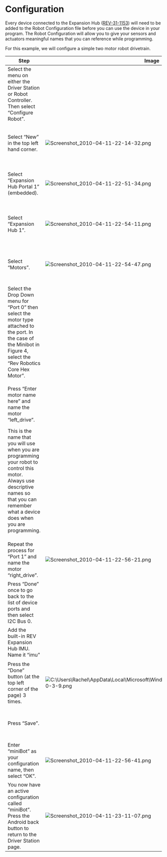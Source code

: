 # Configuration

Every device connected to the Expansion Hub ([REV-31-1153](https://www.revrobotics.com/rev-31-1153/)) will need to be added to the Robot Configuration file before you can use the device in your program. The Robot Configuration will allow you to give your sensors and actuators meaningful names that you can reference while programming.&#x20;

For this example, we will configure a simple two motor robot drivetrain.

| Step                                                                                                                                                                                                                                                                         | Image                                                                                                                                                                                                                                                                                                                                                        |
| ---------------------------------------------------------------------------------------------------------------------------------------------------------------------------------------------------------------------------------------------------------------------------- | ------------------------------------------------------------------------------------------------------------------------------------------------------------------------------------------------------------------------------------------------------------------------------------------------------------------------------------------------------------ |
| Select the menu on either the Driver Station or Robot Controller. Then select “Configure Robot”.                                                                                                                                                                             | <p>​</p><p><img src="https://2589213514-files.gitbook.io/~/files/v0/b/gitbook-legacy-files/o/assets%2Fftc-control-system%2F-M8MwLCHioGUmBeHgdmq%2F-M8N18fu7LQT5WPaC4Kf%2F24.png?generation=1590614867919793&#x26;alt=media" alt="" data-size="original"></p><p>​</p>                                                                                         |
| Select “New” in the top left hand corner.                                                                                                                                                                                                                                    | <p>​</p><p><img src="https://2589213514-files.gitbook.io/~/files/v0/b/gitbook-legacy-files/o/assets%2Fftc-control-system%2F-M8MwLCHioGUmBeHgdmq%2F-M8N18fvkx1k9FDCwvdC%2F25.png?generation=1590614867820875&#x26;alt=media" alt="Screenshot_2010-04-11-22-14-32.png" data-size="original"></p><p>​</p>                                                       |
| Select “Expansion Hub Portal 1” (embedded).                                                                                                                                                                                                                                  | <p>​</p><p><img src="https://2589213514-files.gitbook.io/~/files/v0/b/gitbook-legacy-files/o/assets%2Fftc-control-system%2F-M8MwLCHioGUmBeHgdmq%2F-M8N18fwCJXoAQ9yGFLX%2F26.png?generation=1590614867834784&#x26;alt=media" alt="Screenshot_2010-04-11-22-51-34.png" data-size="original"></p><p>​</p>                                                       |
| Select “Expansion Hub 1”.                                                                                                                                                                                                                                                    | <p>​</p><p><img src="https://2589213514-files.gitbook.io/~/files/v0/b/gitbook-legacy-files/o/assets%2Fftc-control-system%2F-M8MwLCHioGUmBeHgdmq%2F-M8N18fxZNIH8qOL9L8H%2F27.png?generation=1590614867832369&#x26;alt=media" alt="Screenshot_2010-04-11-22-54-11.png" data-size="original"></p><p>​</p>                                                       |
| Select “Motors”.                                                                                                                                                                                                                                                             | <p>​</p><p><img src="https://2589213514-files.gitbook.io/~/files/v0/b/gitbook-legacy-files/o/assets%2Fftc-control-system%2F-M8MwLCHioGUmBeHgdmq%2F-M8N18fyGI-seu5-c8Zf%2F28.png?generation=1590614867902748&#x26;alt=media" alt="Screenshot_2010-04-11-22-54-47.png" data-size="original"></p><p>​</p>                                                       |
| Select the Drop Down menu for “Port 0” then select the motor type attached to the port. In the case of the Minibot in Figure 4, select the “Rev Robotics Core Hex Motor”.                                                                                                    | <p>​</p><p><img src="https://2589213514-files.gitbook.io/~/files/v0/b/gitbook-legacy-files/o/assets%2Fftc-control-system%2F-M8MwLCHioGUmBeHgdmq%2F-M8N18fzXo-TcM3qENEw%2F29.png?generation=1590614867956941&#x26;alt=media" alt="" data-size="original"></p><p>​</p>                                                                                         |
| <p>Press “Enter motor name here” and name the motor “left_drive”.</p><p>This is the name that you will use when you are programming your robot to control this motor. Always use descriptive names so that you can remember what a device does when you are programming.</p> | <p>​</p><p><img src="https://2589213514-files.gitbook.io/~/files/v0/b/gitbook-legacy-files/o/assets%2Fftc-control-system%2F-M8MwLCHioGUmBeHgdmq%2F-M8N18g-vVw9AJyjQ8wW%2F30.png?generation=1590614867907821&#x26;alt=media" alt="" data-size="original"></p><p>​</p>                                                                                         |
| Repeat the process for “Port 1” and name the motor “right\_drive”.                                                                                                                                                                                                           | <p>​</p><p><img src="https://2589213514-files.gitbook.io/~/files/v0/b/gitbook-legacy-files/o/assets%2Fftc-control-system%2F-M8MwLCHioGUmBeHgdmq%2F-M8N18g0EMY-Kati2R1y%2F31.png?generation=1590614867909952&#x26;alt=media" alt="Screenshot_2010-04-11-22-56-21.png" data-size="original"></p><p>​</p>                                                       |
| Press “Done” once to go back to the list of device ports and then select I2C Bus 0.                                                                                                                                                                                          | <p>​</p><p><img src="https://2589213514-files.gitbook.io/~/files/v0/b/gitbook-legacy-files/o/assets%2Fftc-control-system%2F-M8MwLCHioGUmBeHgdmq%2F-M8N18g1xPVRttveWIoC%2F32.png?generation=1590614867905629&#x26;alt=media" alt="" data-size="original"></p><p>​</p>                                                                                         |
| Add the built-in REV Expansion Hub IMU. Name it “imu”                                                                                                                                                                                                                        | <p>​</p><p><img src="https://2589213514-files.gitbook.io/~/files/v0/b/gitbook-legacy-files/o/assets%2Fftc-control-system%2F-M8MwLCHioGUmBeHgdmq%2F-M8N18g2ARpuX1SQD77h%2F33.png?generation=1590614867905101&#x26;alt=media" alt="" data-size="original"></p><p>​</p>                                                                                         |
| Press the “Done” button (at the top left corner of the page) 3 times.                                                                                                                                                                                                        | <p>​</p><p><img src="https://2589213514-files.gitbook.io/~/files/v0/b/gitbook-legacy-files/o/assets%2Fftc-control-system%2F-M8MwLCHioGUmBeHgdmq%2F-M8N18g39xody_XqasDN%2F34.png?generation=1590614867905062&#x26;alt=media" alt="C:\Users\Rachel\AppData\Local\Microsoft\Windows\INetCache\Content.Word\path13930-3-9.png" data-size="original"></p><p>​</p> |
| Press “Save”.                                                                                                                                                                                                                                                                | <p>​</p><p><img src="https://2589213514-files.gitbook.io/~/files/v0/b/gitbook-legacy-files/o/assets%2Fftc-control-system%2F-M8MwLCHioGUmBeHgdmq%2F-M8N18g4wKoX4hll5dBV%2F35.png?generation=1590614867822518&#x26;alt=media" alt="" data-size="original"></p><p>​</p>                                                                                         |
| Enter “miniBot” as your configuration name, then select “OK”.                                                                                                                                                                                                                | <p>​</p><p><img src="https://2589213514-files.gitbook.io/~/files/v0/b/gitbook-legacy-files/o/assets%2Fftc-control-system%2F-M8MwLCHioGUmBeHgdmq%2F-M8N18g5S6jSBYVTdT8I%2F36.png?generation=1590614867952067&#x26;alt=media" alt="Screenshot_2010-04-11-22-56-41.png" data-size="original"></p><p>​</p>                                                       |
| You now have an active configuration called “miniBot”. Press the Android back button to return to the Driver Station page.                                                                                                                                                   | <p>​</p><p><img src="https://2589213514-files.gitbook.io/~/files/v0/b/gitbook-legacy-files/o/assets%2Fftc-control-system%2F-M8MwLCHioGUmBeHgdmq%2F-M8N18g6Vy1vpJBDkxOR%2F37.png?generation=1590614867822892&#x26;alt=media" alt="Screenshot_2010-04-11-23-11-07.png" data-size="original"></p><p>​</p>                                                       |
